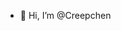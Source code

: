- 👋 Hi, I’m @Creepchen

<!---
Creepchen/Creepchen is a ✨ special ✨ repository because its `README.md` (this file) appears on your GitHub profile.
You can click the Preview link to take a look at your changes.
--->

